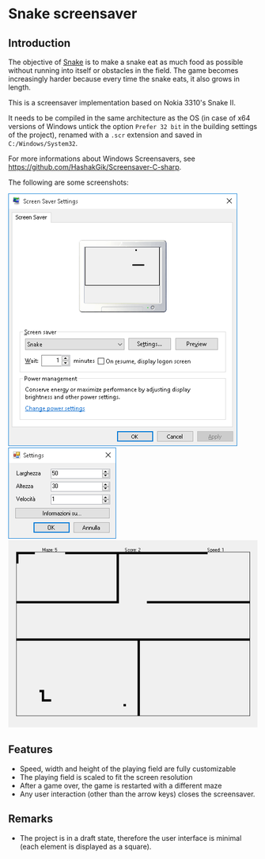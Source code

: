 Snake screensaver
=================

Introduction
------------

The objective of [Snake](https://en.wikipedia.org/wiki/Snake_%28video_game_genre%29) is to make a snake eat as much food as possible without running into itself or obstacles in the field. The game becomes increasingly harder because every time the snake eats, it also grows in length.

This is a screensaver implementation based on Nokia 3310's Snake II.

It needs to be compiled in the same architecture as the OS (in case of x64 versions of Windows untick the option `Prefer 32 bit` in the building settings of the project), renamed with a `.scr` extension and saved in `C:/Windows/System32`.

For more informations about Windows Screensavers, see <https://github.com/HashakGik/Screensaver-C-sharp>.

The following are some screenshots:

![Preview mode](Screenshots/preview.png "Preview mode")
![Configuration mode](Screenshots/configuration.png "Configuration mode")
![Screensaver mode](Screenshots/screensaver.png "Screensaver mode")

Features
--------

- Speed, width and height of the playing field are fully customizable
- The playing field is scaled to fit the screen resolution
- After a game over, the game is restarted with a different maze
- Any user interaction (other than the arrow keys) closes the screensaver.


Remarks
-------

- The project is in a draft state, therefore the user interface is minimal (each element is displayed as a square).